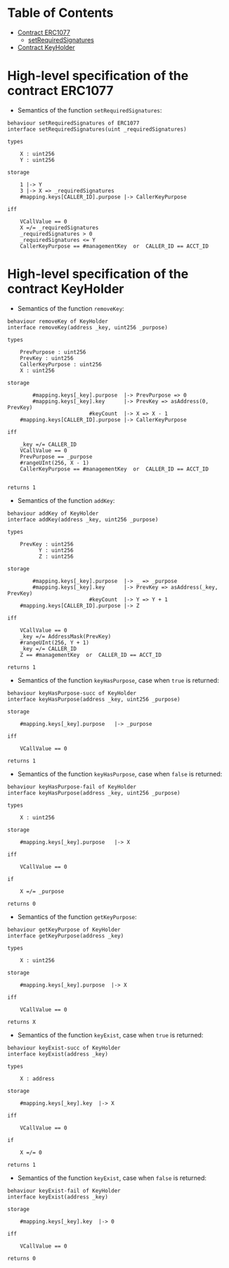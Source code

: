 Table of Contents
=================

* [Contract ERC1077](#high-level-specification-of-the-contract-erc1077)
    * [setRequiredSignatures](#setRequiredSignatures)
* [Contract KeyHolder](#high-level-specification-of-the-contract-keyholder)

High-level specification of the contract ERC1077 
================================================

- Semantics of the function `setRequiredSignatures`: 

```act
behaviour setRequiredSignatures of ERC1077
interface setRequiredSignatures(uint _requiredSignatures)

types

    X : uint256
    Y : uint256

storage

    1 |-> Y
    3 |-> X => _requiredSignatures
    #mapping.keys[CALLER_ID].purpose |-> CallerKeyPurpose

iff

    VCallValue == 0
    X =/= _requiredSignatures
    _requiredSignatures > 0
    _requiredSignatures <= Y
    CallerKeyPurpose == #managementKey  or  CALLER_ID == ACCT_ID

```


High-level specification of the contract KeyHolder
==================================================

-  Semantics of the function `removeKey`:

```act
behaviour removeKey of KeyHolder
interface removeKey(address _key, uint256 _purpose)

types

    PrevPurpose : uint256
    PrevKey : uint256
    CallerKeyPurpose : uint256
    X : uint256

storage

        #mapping.keys[_key].purpose  |-> PrevPurpose => 0
        #mapping.keys[_key].key      |-> PrevKey => asAddress(0, PrevKey)
                          #keyCount  |-> X => X - 1
    #mapping.keys[CALLER_ID].purpose |-> CallerKeyPurpose

iff

    _key =/= CALLER_ID
    VCallValue == 0
    PrevPurpose == _purpose
    #rangeUInt(256, X - 1)
    CallerKeyPurpose == #managementKey  or  CALLER_ID == ACCT_ID


returns 1

```

-  Semantics of the function `addKey`:

```act
behaviour addKey of KeyHolder
interface addKey(address _key, uint256 _purpose)

types

    PrevKey : uint256
          Y : uint256
          Z : uint256

storage

        #mapping.keys[_key].purpose  |-> _ => _purpose
        #mapping.keys[_key].key      |-> PrevKey => asAddress(_key, PrevKey)
                          #keyCount  |-> Y => Y + 1
    #mapping.keys[CALLER_ID].purpose |-> Z

iff

    VCallValue == 0
    _key =/= AddressMask(PrevKey)
    #rangeUInt(256, Y + 1)
    _key =/= CALLER_ID
    Z == #managementKey  or  CALLER_ID == ACCT_ID

returns 1

```

-  Semantics of the function `keyHasPurpose`, case when `true` is returned:

```act
behaviour keyHasPurpose-succ of KeyHolder
interface keyHasPurpose(address _key, uint256 _purpose)

storage

    #mapping.keys[_key].purpose   |-> _purpose

iff

    VCallValue == 0

returns 1

```

-  Semantics of the function `keyHasPurpose`, case when `false` is returned:

```act
behaviour keyHasPurpose-fail of KeyHolder
interface keyHasPurpose(address _key, uint256 _purpose)

types

    X : uint256

storage

    #mapping.keys[_key].purpose   |-> X

iff

    VCallValue == 0

if

    X =/= _purpose

returns 0

```

-  Semantics of the function `getKeyPurpose`:

```act
behaviour getKeyPurpose of KeyHolder
interface getKeyPurpose(address _key)

types

    X : uint256

storage

    #mapping.keys[_key].purpose  |-> X

iff

    VCallValue == 0

returns X

```

-  Semantics of the function `keyExist`, case when `true` is returned:

```act
behaviour keyExist-succ of KeyHolder
interface keyExist(address _key)

types

    X : address

storage

    #mapping.keys[_key].key  |-> X

iff

    VCallValue == 0

if

    X =/= 0
    
returns 1

```

-  Semantics of the function `keyExist`, case when `false` is returned:

```act
behaviour keyExist-fail of KeyHolder
interface keyExist(address _key)

storage

    #mapping.keys[_key].key  |-> 0

iff

    VCallValue == 0
    
returns 0

```
